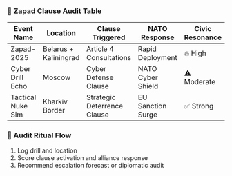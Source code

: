 ### 🧨 Zapad Clause Audit Table
| Event Name       | Location         | Clause Triggered       | NATO Response     | Civic Resonance |
|------------------|------------------|-------------------------|-------------------|------------------|
| Zapad-2025       | Belarus + Kaliningrad | Article 4 Consultations | Rapid Deployment | 🔥 High  
| Cyber Drill Echo | Moscow           | Cyber Defense Clause    | NATO Cyber Shield | ⚠️ Moderate  
| Tactical Nuke Sim| Kharkiv Border   | Strategic Deterrence Clause | EU Sanction Surge | ✅ Strong  

### 🔄 Audit Ritual Flow
1. Log drill and location  
2. Score clause activation and alliance response  
3. Recommend escalation forecast or diplomatic audit
